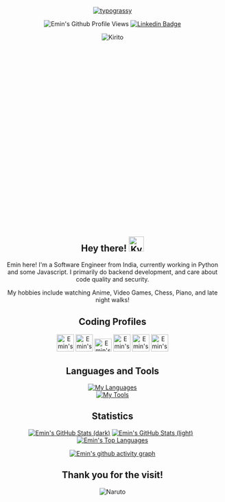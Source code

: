 <div align="center">
<p>
	<a href="https://github.com/kawarimidoll/typograssy"><img alt="typograssy" src="https://typograssy.deno.dev/api?text=Hey,%20Developer!%20%20%20&l0=none&l1=9ce9cc&l2=3fc5b0&l3=30a095&l4=2d9d8f&comment=&bg=none&frame=none"></a>
</p>

<p>
	<img src="https://komarev.com/ghpvc/?username=epsilon-alpha&color=1C8C8C&style=for-the-badge" alt="Emin's Github Profile Views">
	<a href="https://www.linkedin.com/in/eminafroz/"><img draggable="false" src="https://img.shields.io/badge/LinkedIn-0077B5?style=for-the-badge&logo=linkedin&logoColor=white" alt="Linkedin Badge"></a>
</p>

<div style="width:100%;height:0;padding-bottom:88%;position:relative;"><img src="https://i.pinimg.com/originals/3b/59/ac/3b59acbfa00430117fda937cc6783903.gif" class="giphy-embed" alt="Kirito"></div>


<h2 align="center">Hey there! <img height="35" alt="Kyubey" src="https://raw.githubusercontent.com/innng/innng/master/assets/kyubey.gif"/></h2>


Emin here! I'm a Software Engineer from India, currently working in Python and some Javascript. I primarily do backend development, and care about code quality and security.

My hobbies include watching Anime, Video Games, Chess, Piano, and late night walks!


<h2 align="center">Coding Profiles</h2>
<p>
	<a href="https://www.hackerrank.com/epsilonalpha" target="blank"><img src="https://cdn.jsdelivr.net/npm/simple-icons@6.21.0/icons/hackerrank.svg" alt="Emin's HackerRank Profile" height="40" width="40" /></a>
	<a href="https://www.codechef.com/users/epsilonalpha" target="blank"><img  src="https://cdn.jsdelivr.net/npm/simple-icons@6.21.0/icons/codechef.svg" alt="Emin's Codechef Profile" height="40" width="40" /></a>
	<a href="https://www.leetcode.com/epsilonalpha" target="blank"><img  src="https://cdn.jsdelivr.net/npm/simple-icons@6.21.0/icons/leetcode.svg" alt="Emin's Leetcode Profile" height="30" width="40" /></a>
	<a href="https://www.hackerearth.com/@epsilonalpha" target="blank"><img  src="https://cdn.jsdelivr.net/npm/simple-icons@6.21.0/icons/hackerearth.svg" alt="Emin's HackerEarth Profile" height="40" width="40" /></a>
	<a href="https://auth.geeksforgeeks.org/user/epsilonalpha" target="blank"><img  src="https://cdn.jsdelivr.net/npm/simple-icons@6.21.0/icons/geeksforgeeks.svg" alt="Emin's Geeksforgeeks Profile" height="40" width="40" /></a>
	<a href="https://tryhackme.com/p/EpsilonAlpha" target="blank"><img  src="https://cdn.jsdelivr.net/npm/simple-icons@6.21.0/icons/tryhackme.svg" alt="Emin's TryHackMe Profile" height="40" width="40" /></a>
</p>

## Languages and Tools
[![My Languages](https://skillicons.dev/icons?i=py,js,java,bash,cpp)](https://skillicons.dev)
<br>
[![My Tools](https://skillicons.dev/icons?i=aws,linux,git,postman,postgres,mysql,redis,flask,django,angular,nginx,selenium,vscode,atom,vim&perline=5)](https://skillicons.dev)
 

## Statistics 
[![Emin's GitHub Stats (dark)](https://github-readme-stats-emins-projects-84f18f4f.vercel.app/api?username=epsilon-alpha&count_private=true&show_icons=true&show=reviews,prs_merged,prs_merged_percentage&hide=stars,issues,contribs&include_all_commits=true&theme=dark#gh-dark-mode-only)](https://github.com/anuraghazra/github-readme-stats#gh-dark-mode-only)
[![Emin's GitHub Stats (light)](https://github-readme-stats-emins-projects-84f18f4f.vercel.app/api?username=epsilon-alpha&count_private=true&show_icons=true&show=reviews,prs_merged,prs_merged_percentage&hide=stars,issues,contribs&include_all_commits=true&theme=default#gh-light-mode-only)](https://github.com/anuraghazra/github-readme-stats#gh-light-mode-only)
&nbsp;
[![Emin's Top Languages](https://github-readme-stats-emins-projects-84f18f4f.vercel.app/api/top-langs?username=epsilon-alpha&layout=donut&count_private=true&show_icons=true&theme=transparent&hide=css,jinja,Dockerfile,Actionscript&exclude_repo=CP)](https://github.com/anuraghazra/github-readme-stats)

[![Emin's github activity graph](https://github-readme-activity-graph.vercel.app/graph?username=Epsilon-Alpha&custom_title=Emin's%20Contribution%20Graph&hide_border=true&theme=tokyo-night&bg_color=none)](https://github.com/ashutosh00710/github-readme-activity-graph)

## Thank you for the visit!
<img draggable="false" src="https://i.imgur.com/9tIFmUS.gif" alt="Naruto">

</div>

[1]: https://www.linkedin.com/in/eminafroz/
[1.1]: https://raw.githubusercontent.com/MartinHeinz/MartinHeinz/master/linkedin-3-16.png (LinkedIn icon without padding)
